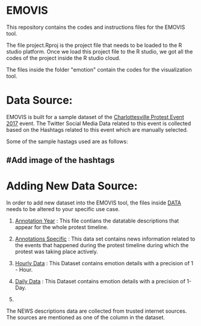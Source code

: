 # EMOVIS

This repository contains the codes and instructions files for the EMOVIS tool. 

The file project.Rproj is the project file that needs to be loaded to the R studio platform. Once we load this project file to the R studio, we got all the codes of the project inside the R studio cloud.

The files inside the folder "emotion" contain the codes for the visualization tool.  

# Data Source:
EMOVIS is built for a sample dataset of the [Charlottesville Protest Event 2017](https://en.wikipedia.org/wiki/Unite_the_Right_rally) event.  The Twitter Social Media Data related to this event is collected based on the Hashtags related to this event which are manually selected. 

Some of the sample hastags used are as follows: 

## #Add image of the hashtags


# Adding New Data Source:

In order to add new dataset into the EMOVIS tool, the files inside [DATA](https://github.com/kaddynator/EMOVIS/tree/master/emotion) needs to be altered to your specific use case. 

1. [Annotation Year](https://github.com/kaddynator/EMOVIS/blob/master/emotion/data/annotations_year.csv)  :
This file contians the datatable descriptions that appear for the whole protest timeline.
2. [Annotations Specific](https://github.com/kaddynator/EMOVIS/blob/master/emotion/data/aug_annotations.csv) :
This data set contains news information related to the events that happened during the protest timeline during which the protest was taking place actively. 
3. [Hourly Data](https://github.com/kaddynator/EMOVIS/blob/master/emotion/data/shiny_data_hours.csv) :
This Dataset contains emotion details with a precision of 1 - Hour. 

4. [Daily Data](https://github.com/kaddynator/EMOVIS/blob/master/emotion/data/shiny_data.csv) :
This Dataset contains emotion details with a precision of 1- Day. 

5. 
 
The NEWS descriptions data are collected from trusted internet sources. The sources are mentioned as one of the column in the dataset.  
<!--stackedit_data:
eyJoaXN0b3J5IjpbLTEwNzk1MjMxNywtMTk1ODY2Nzc1NSwxNz
IyNTE4Nzg3LC0xODYwNTg5NDc4LC0xNzAzMTg0NzAzLDEyNDQ4
MTAxNzYsMzk1NDMwNTYwLDIxMTg3ODI5MDksLTE0MTA1OTIwND
MsLTU0MTYyNTc3NSw0OTcwNTc3NDFdfQ==
-->